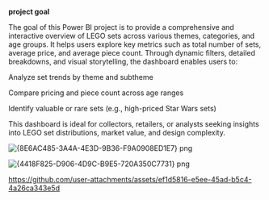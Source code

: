 **project goal**



The goal of this Power BI project is to provide a comprehensive and interactive overview of LEGO sets across various themes, categories, and age groups. It helps users explore key metrics such as total number of sets, average price, and average piece count.
Through dynamic filters, detailed breakdowns, and visual storytelling, the dashboard enables users to:

Analyze set trends by theme and subtheme

Compare pricing and piece count across age ranges

Identify valuable or rare sets (e.g., high-priced Star Wars sets)

This dashboard is ideal for collectors, retailers, or analysts seeking insights into LEGO set distributions, market value, and design complexity.

![{8E6AC485-3A4A-4E3D-9B36-F9A0908ED1E7} png](https://github.com/user-attachments/assets/6a7b2da0-949b-4489-9a4b-f7af3175d056)


![{4418F825-D906-4D9C-B9E5-720A350C7731} png](https://github.com/user-attachments/assets/d8a93c86-2322-455f-8214-14d3d5ed63a2)



https://github.com/user-attachments/assets/ef1d5816-e5ee-45ad-b5c4-4a26ca343e5d




